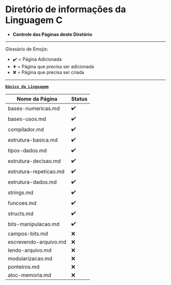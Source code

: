 # Diretório de informações da Linguagem C

* **Controle das Páginas deste Diretório**

---

Glossário de Emojis:

* :heavy_check_mark: = Página Adicionada
* :heavy_plus_sign: = Página que precisa ser adicionada
* :x: = Página que precisa ser criada

---

[**`Básico da Linguagem`**]()

Nome da Página|Status
|---|---|
bases-numericas.md|:heavy_check_mark:
bases-usos.md|:heavy_check_mark:
compilador.md|:heavy_check_mark:
estrutura-basica.md| :heavy_check_mark:
tipos-dados.md| :heavy_check_mark:
estrutura-decisao.md|:heavy_check_mark:
estrutura-repeticao.md|:heavy_check_mark:
estrutura-dados.md| :heavy_check_mark:
strings.md| :heavy_check_mark:
funcoes.md| :heavy_check_mark:
structs.md| :heavy_check_mark:
bits-manipulacao.md| :heavy_check_mark:
campos-bits.md| :x:
escrevendo-arquivo.md| :x:
lendo-arquivo.md|:x:
modularizacao.md|:x:
ponteiros.md |:x:
aloc-memoria.md|:x: